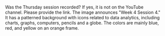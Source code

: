Was the Thursday session recorded? If yes, it is not on the YouTube channel. Please provide the link.
The image announces "Week 4 Session 4."  It has a patterned background with icons related to data analytics, including charts, graphs, computers, pencils and a globe. The colors are mainly blue, red, and yellow on an orange frame.
